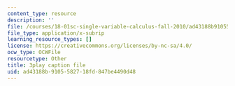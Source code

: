 ```yaml
---
content_type: resource
description: ''
file: /courses/18-01sc-single-variable-calculus-fall-2010/ad43188b9105582718fd847be4490d48_U3ebQ5Z4Jt8.srt
file_type: application/x-subrip
learning_resource_types: []
license: https://creativecommons.org/licenses/by-nc-sa/4.0/
ocw_type: OCWFile
resourcetype: Other
title: 3play caption file
uid: ad43188b-9105-5827-18fd-847be4490d48
---
```

